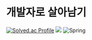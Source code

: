# 개발자로 살아남기
[![Solved.ac Profile](http://mazassumnida.wtf/api/v2/generate_badge?boj=gksrmf9224)](https://solved.ac/gksrmf9224/)
<img src="https://img.shields.io/badge/Java-007396?style=flat&logo=OpenJDK&logoColor=white"/>
<img alt="Spring" src ="https://img.shields.io/badge/Spring-007396.svg?&style=for-the-badge&logo=Spring&logoColor=white"/>



<!--
**xodyd123/xodyd123** is a ✨ _special_ ✨ repository because its `README.md` (this file) appears on your GitHub profile.

Here are some ideas to get you started:

- 🔭 I’m currently working on ...
- 🌱 I’m currently learning ...
- 👯 I’m looking to collaborate on ...
- 🤔 I’m looking for help with ...
- 💬 Ask me about ...
- 📫 How to reach me: ...
- 😄 Pronouns: ...
- ⚡ Fun fact: ...
-->
